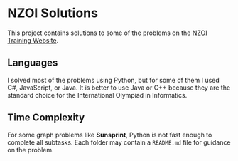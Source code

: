 # NZOI Solutions

This project contains solutions to some of the problems on the [NZOI Training Website](https://train.nzoi.org.nz).

## Languages

I solved most of the problems using Python, but for some of them I used C#, JavaScript, or Java. It is better to use Java or C++ because they are the standard choice for the International Olympiad in Informatics.

## Time Complexity

For some graph problems like **Sunsprint**, Python is not fast enough to complete all subtasks. Each folder may contain a `README.md` file for guidance on the problem.
